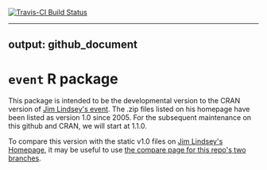 [![Travis-CI Build Status](https://travis-ci.org/swihart/event.svg?branch=master)](https://travis-ci.org/swihart/event)


---
output: github_document
---

<!-- README.md is generated from README.Rmd. Please edit README.Rmd -->



# `event` R package

This package is intended to be the developmental version to the CRAN version of [Jim Lindsey's event](http://www.commanster.eu/rcode.html).  The .zip files listed on his homepage have been listed as version 1.0 since 2005.  For the subsequent maintenance on this github and CRAN, we will start at 1.1.0. 

To compare this version with the static v1.0 files on [Jim Lindsey's Homepage](http://www.commanster.eu/rcode.html), it may be useful to use [the compare page for this repo's two branches](https://github.com/swihart/event/compare/jim-lindsey-homepage-version-1.0...master?diff=split&name=master).  
